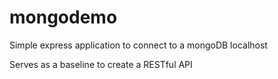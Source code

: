 # mongodemo
Simple express application to connect to a mongoDB localhost

Serves as a baseline to create a RESTful API
